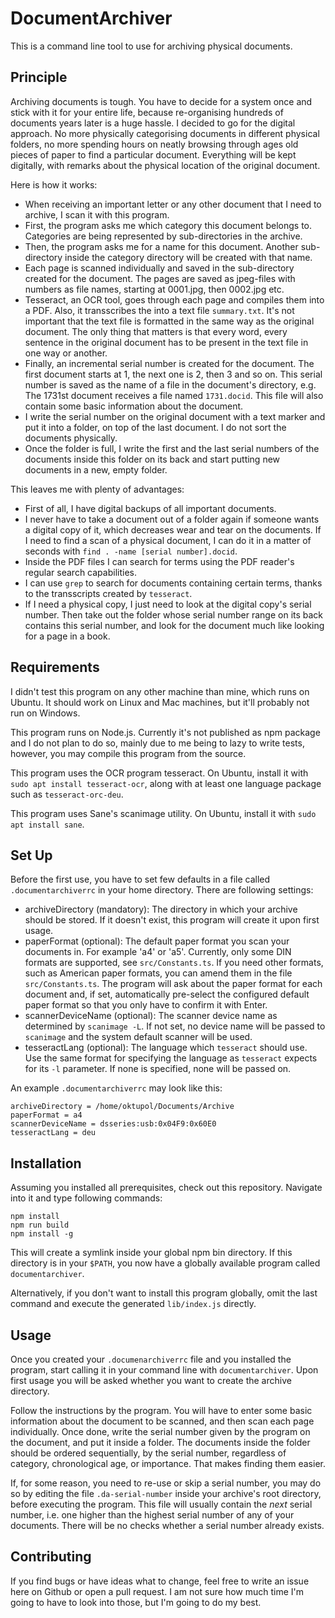 # DocumentArchiver

This is a command line tool to use for archiving physical documents.

## Principle

Archiving documents is tough. You have to decide for a system once and stick with it for your entire life, because re-organising hundreds of documents years later is a huge hassle. I decided to go for the digital approach. No more physically categorising documents in different physical folders, no more spending hours on neatly browsing through ages old pieces of paper to find a particular document. Everything will be kept digitally, with remarks about the physical location of the original document.

Here is how it works:

- When receiving an important letter or any other document that I need to archive, I scan it with this program.
- First, the program asks me which category this document belongs to. Categories are being represented by sub-directories in the archive.
- Then, the program asks me for a name for this document. Another sub-directory inside the category directory will be created with that name.
- Each page is scanned individually and saved in the sub-directory created for the document. The pages are saved as jpeg-files with numbers as file names, starting at 0001.jpg, then 0002.jpg etc.
- Tesseract, an OCR tool, goes through each page and compiles them into a PDF. Also, it transscribes the into a text file `summary.txt`. It's not important that the text file is formatted in the same way as the original document. The only thing that matters is that every word, every sentence in the original document has to be present in the text file in one way or another.
- Finally, an incremental serial number is created for the document. The first document starts at 1, the next one is 2, then 3 and so on. This serial number is saved as the name of a file in the document's directory, e.g. The 1731st document receives a file named `1731.docid`. This file will also contain some basic information about the document.
- I write the serial number on the original document with a text marker and put it into a folder, on top of the last document. I do not sort the documents physically.
- Once the folder is full, I write the first and the last serial numbers of the documents inside this folder on its back and start putting new documents in a new, empty folder.

This leaves me with plenty of advantages:

- First of all, I have digital backups of all important documents.
- I never have to take a document out of a folder again if someone wants a digital copy of it, which decreases wear and tear on the documents. If I need to find a scan of a physical document, I can do it in a matter of seconds with `find . -name [serial number].docid`.
- Inside the PDF files I can search for terms using the PDF reader's regular search capabilities.
- I can use `grep` to search for documents containing certain terms, thanks to the transscripts created by `tesseract`.
- If I need a physical copy, I just need to look at the digital copy's serial number. Then take out the folder whose serial number range on its back contains this serial number, and look for the document much like looking for a page in a book.

## Requirements

I didn't test this program on any other machine than mine, which runs on Ubuntu. It should work on Linux and Mac machines, but it'll probably not run on Windows.

This program runs on Node.js. Currently it's not published as npm package and I do not plan to do so, mainly due to me being to lazy to write tests, however, you may compile this program from the source.

This program uses the OCR program tesseract. On Ubuntu, install it with `sudo apt install tesseract-ocr`, along with at least one language package such as `tesseract-orc-deu`.

This program uses Sane's scanimage utility. On Ubuntu, install it with `sudo apt install sane`.

## Set Up

Before the first use, you have to set few defaults in a file called `.documentarchiverrc` in your home directory. There are following settings:

- archiveDirectory (mandatory): The directory in which your archive should be stored. If it doesn't exist, this program will create it upon first usage.
- paperFormat (optional): The default paper format you scan your documents in. For example 'a4' or 'a5'. Currently, only some DIN formats are supported, see `src/Constants.ts`. If you need other formats, such as American paper formats, you can amend them in the file `src/Constants.ts`. The program will ask about the paper format for each document and, if set, automatically pre-select the configured default paper format so that you only have to confirm it with Enter.
- scannerDeviceName (optional): The scanner device name as determined by `scanimage -L`. If not set, no device name will be passed to `scanimage` and the system default scanner will be used.
- tesseractLang (optional): The language which `tesseract` should use. Use the same format for specifying the language as `tesseract` expects for its `-l` parameter. If none is specified, none will be passed on.

An example `.documentarchiverrc` may look like this:

```
archiveDirectory = /home/oktupol/Documents/Archive
paperFormat = a4
scannerDeviceName = dsseries:usb:0x04F9:0x60E0
tesseractLang = deu
```

## Installation

Assuming you installed all prerequisites, check out this repository. Navigate into it and type following commands:

```
npm install
npm run build
npm install -g
```

This will create a symlink inside your global npm bin directory. If this directory is in your `$PATH`, you now have a globally available program called `documentarchiver`.

Alternatively, if you don't want to install this program globally, omit the last command and execute the generated `lib/index.js` directly.

## Usage

Once you created your `.documenarchiverrc` file and you installed the program, start calling it in your command line with `documentarchiver`. Upon first usage you will be asked whether you want to create the archive directory. 

Follow the instructions by the program. You will have to enter some basic information about the document to be scanned, and then scan each page individually. Once done, write the serial number given by the program on the document, and put it inside a folder. The documents inside the folder should be ordered sequentially, by the serial number, regardless of category, chronological age, or importance. That makes finding them easier.

If, for some reason, you need to re-use or skip a serial number, you may do so by editing the file `.da-serial-number` inside your archive's root directory, before executing the program. This file will usually contain the _next_ serial number, i.e. one higher than the highest serial number of any of your documents. There will be no checks whether a serial number already exists.

## Contributing

If you find bugs or have ideas what to change, feel free to write an issue here on Github or open a pull request. I am not sure how much time I'm going to have to look into those, but I'm going to do my best.